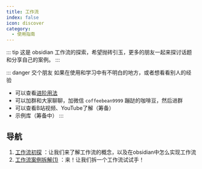 ```yaml
---
title: 工作流
index: false
icon: discover
category:
  - 使用指南
---
```

::: tip
这是 obsidian 工作流的探索，希望抛砖引玉，更多的朋友一起来探讨话题和分享自己的案例。
:::

::: danger 交个朋友
如果在使用和学习中有不明白的地方，或者想看看别人的经验
- 可以查看[进阶用法](/zh/advanced)
- 可以加群和大家聊聊，加微信 `coffeebean9999` 蹦跶的咖啡豆，然后进群
- 可以查看B站视频、YouTube了解（筹备）
- 示例库（筹备中）
:::

## 导航
1. [工作流初探](workflow-guide.md) ：让我们来了解工作流的概念，以及在obsidian中怎么实现工作流
2. [工作流案例拆解(1)](workflow-case-a.md) ：来！让我们拆一个工作流试试手！
